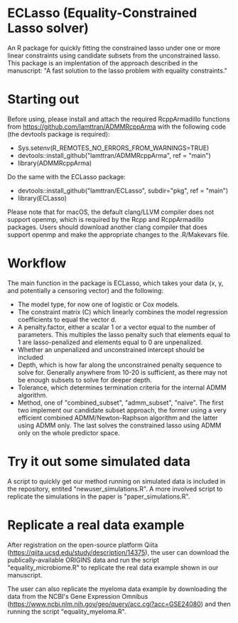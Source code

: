 # ECLasso (Equality-Constrained Lasso solver)
An R package for quickly fitting the constrained lasso under one or more linear constraints using candidate subsets from the unconstrained lasso. This package is an implentation of the approach described in the manuscript: "A fast solution to the lasso problem with equality constraints."

# Starting out
Before using, please install and attach the required RcppArmadillo functions from https://github.com/lamttran/ADMMRcppArma with the following code (the devtools package is required):
- Sys.setenv(R_REMOTES_NO_ERRORS_FROM_WARNINGS=TRUE)
- devtools::install_github("lamttran/ADMMRcppArma", ref = "main") 
- library(ADMMRcppArma)

Do the same with the ECLasso package:
- devtools::install_github("lamttran/ECLasso", subdir="pkg", ref = "main") 
- library(ECLasso)

Please note that for macOS, the default clang/LLVM compiler does not support openmp, which is required by the Rcpp and RcppArmadillo packages. Users should download another clang compiler that does support openmp and make the appropriate changes to the .R/Makevars file.

# Workflow
The main function in the package is ECLasso, which takes your data (x, y, and potentially a censoring vector) and the following:
- The model type, for now one of logistic or Cox models.
- The constraint matrix (C) which linearly combines the model regression coefficients to equal the vector d.
- A penalty.factor, either a scalar 1 or a vector equal to the number of parameters. This multiples the lasso penalty such that elements equal to 1 are lasso-penalized and elements equal to 0 are unpenalized.
- Whether an unpenalized and unconstrained intercept should be included
- Depth, which is how far along the unconstrained penalty sequence to solve for. Generally anywhere from 10-20 is sufficient, as there may not be enough subsets to solve for deeper depth.
- Tolerance, which determines termination criteria for the internal ADMM algorithm.
- Method, one of "combined_subset", "admm_subset", "naive". The first two implement our candidate subset approach, the former using a very efficient combined ADMM/Newton-Raphson algorithm and the latter using ADMM only. The last solves the constrained lasso using ADMM only on the whole predictor space.

# Try it out some simulated data
A script to quickly get our method running on simulated data is included in the repository, entited "newuser_simulations.R". A more involved script to replicate the simulations in the paper is "paper_simulations.R".

# Replicate a real data example
After registration on the open-source platform Qiita (https://qiita.ucsd.edu/study/description/14375), the user can download the publically-available ORIGINS data and run the script "equality_microbiome.R" to replicate the real data example shown in our manuscript. 

The user can also replicate the myeloma data example by downloading the data from the NCBI's Gene Expression Omnibus (https://www.ncbi.nlm.nih.gov/geo/query/acc.cgi?acc=GSE24080) and then running the script "equality_myeloma.R".
